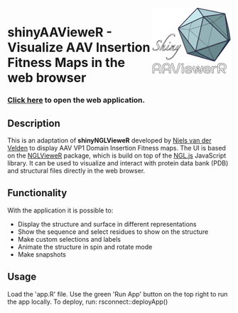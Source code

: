 
<img src="man/figures/logo_v2_transparent.png" class="logo" align="right" height="150px"/>

# **shinyAAVieweR** - Visualize AAV Insertion Fitness Maps in the web browser

### [Click here](https://schmidt-lab.shinyapps.io/shinyAAVieweR/) to open the web application.

## Description

This is an adaptation of **shinyNGLVieweR** developed by [Niels van der Velden](https://github.com/nvelden) to display AAV VP1 Domain Insertion Fitness maps. The UI is based on the [NGLVieweR](https://nvelden.github.io/NGLVieweR/) package, which is build on top of the [NGL.js](http://nglviewer.org/ngl/api/) JavaScript library. It can be used to visualize and interact with protein data bank (PDB) and structural files directly in the web browser.  

## Functionality

With the application it is possible to:

- Display the structure and surface in different representations
- Show the sequence and select residues to show on the structure
- Make custom selections and labels
- Animate the structure in spin and rotate mode
- Make snapshots 

## Usage

Load the 'app.R' file. Use the green 'Run App' button on the top right to run the app locally. To deploy, run: rsconnect::deployApp()